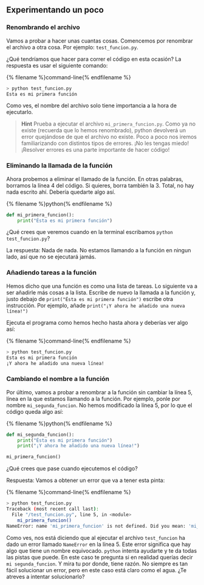 ## Experimentando un poco

### Renombrando el archivo

Vamos a probar a hacer unas cuantas cosas. Comencemos por renombrar el archivo a otra cosa. Por ejemplo: `test_funcion.py`.

¿Qué tendríamos que hacer para correr el código en esta ocasión? La respuesta es usar el siguiente comando:

{% filename %}command-line{% endfilename %}
```bash
> python test_funcion.py
Esta es mi primera función
```
Como ves, el nombre del archivo solo tiene importancia a la hora de ejecutarlo. 

>**Hint** Prueba a ejecutar el archivo `mi_primera_funcion.py`. Como ya no existe (recuerda que lo hemos renombrado), python devolverá un error quejándose de que el archivo no existe. Poco a poco nos iremos familiarizando con distintos tipos de errores. ¡No les tengas miedo! ¡Resolver errores es una parte importante de hacer código!

### Eliminando la llamada de la función

Ahora probemos a eliminar el llamado de la función. En otras palabras, borramos la línea 4 del código. Si quieres, borra también la 3. Total, no hay nada escrito ahí. Debería quedarte algo así. 

{% filename %}python{% endfilename %}
```python
def mi_primera_funcion():
    print("Ésta es mi primera función")
```

¿Qué crees que veremos cuando en la terminal escribamos `python test_funcion.py`?

La respuesta: Nada de nada. No estamos llamando a la función en ningun lado, así que no se ejecutará jamás.

### Añadiendo tareas a la función

Hemos dicho que una función es como una lista de tareas. Lo siguiente va a ser añadirle más cosas a la lista. Escribe de nuevo la llamada a la función y, justo debajo de `print("Ésta es mi primera función")` escribe otra instrucción. Por ejemplo, añade `print("¡Y ahora he añadido una nueva línea!")`

Ejecuta el programa como hemos hecho hasta ahora y deberías ver algo así:

{% filename %}command-line{% endfilename %}
```bash
> python test_funcion.py
Esta es mi primera función
¡Y ahora he añadido una nueva línea!
```


### Cambiando el nombre a la función
Por último, vamos a probar a renombrar a la función sin cambiar la línea 5, línea en la que estamos llamando a la función. Por ejemplo, ponle por nombre `mi_segunda_funcion`. No hemos modificado la línea 5, por lo que el código queda algo así:


{% filename %}python{% endfilename %}
```python
def mi_segunda_funcion():
    print("Ésta es mi primera función")
    print("¡Y ahora he añadido una nueva línea!")

mi_primera_funcion()
```

¿Qué crees que pase cuando ejecutemos el código?

Respuesta: Vamos a obtener un error que va a tener esta pinta:

{% filename %}command-line{% endfilename %}
```bash
> python test_funcion.py
Traceback (most recent call last):
  File "/test_funcion.py", line 5, in <module>
    mi_primera_funcion()
NameError: name 'mi_primera_funcion' is not defined. Did you mean: 'mi_segunda_funcion'?
```

Como ves, nos está diciendo que al ejecutar el archivo `test_funcion` ha dado un error llamado `NameError` en la línea 5. Este error significa que hay algo que tiene un nombre equivocado. `python` intenta ayudarte y te da todas las pistas que puede. En este caso te pregunta si en realidad querías decir `mi segunda_funcion`. Y mira tu por donde, tiene razón. No siempre es tan fácil solucionar un error, pero en este caso está claro como el agua. ¿Te atreves a intentar solucionarlo?


